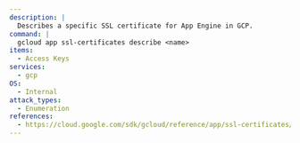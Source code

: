 ```yaml
---
description: |
  Describes a specific SSL certificate for App Engine in GCP.
command: |
  gcloud app ssl-certificates describe <name>
items:
  - Access Keys
services:
  - gcp
OS:
  - Internal
attack_types:
  - Enumeration
references:
  - https://cloud.google.com/sdk/gcloud/reference/app/ssl-certificates/describe
---
```

